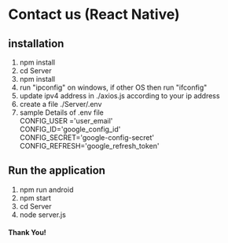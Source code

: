 # Contact us (React Native)

## installation
1. npm install
2. cd Server
3. npm install
4.  run "ipconfig" on windows, if other OS then run "ifconfig"
5. update ipv4 address in ./axios.js according to your ip address
6. create a file ./Server/.env 
7. sample Details of .env file <br/>
   CONFIG_USER ='user_email'<br/>
   CONFIG_ID='google_config_id'<br/>
   CONFIG_SECRET='google-config-secret'<br/>
   CONFIG_REFRESH='google_refresh_token'

## Run the application
1. npm run android
2. npm start
3. cd Server
4. node server.js

#### Thank You!